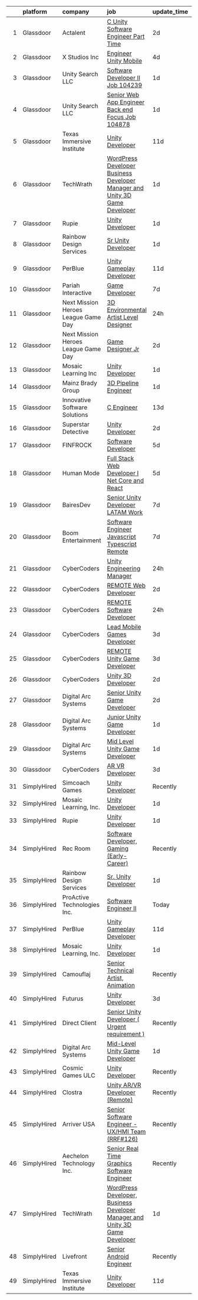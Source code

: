 

|    | platform    | company                               | job                                                                                                                                                                                                                                                                                                                                                                                                                                                                                                                                                                                                                                                                                                                                                                                                                                                                                                                                                                                                                                                                                                                                                                                                                                                                                                                                                                                                              | update_time   | location           |
|---:|:------------|:--------------------------------------|:-----------------------------------------------------------------------------------------------------------------------------------------------------------------------------------------------------------------------------------------------------------------------------------------------------------------------------------------------------------------------------------------------------------------------------------------------------------------------------------------------------------------------------------------------------------------------------------------------------------------------------------------------------------------------------------------------------------------------------------------------------------------------------------------------------------------------------------------------------------------------------------------------------------------------------------------------------------------------------------------------------------------------------------------------------------------------------------------------------------------------------------------------------------------------------------------------------------------------------------------------------------------------------------------------------------------------------------------------------------------------------------------------------------------|:--------------|:-------------------|
|  1 | Glassdoor   | Actalent                              | [C  Unity Software Engineer   Part Time](https://www.glassdoor.com/partner/jobListing.htm?pos=122&ao=1110586&s=58&guid=000001814739bc0bbce44dd0249b0d4c&src=GD_JOB_AD&t=SR&vt=w&ea=1&cs=1_ddb003a0&cb=1654757375396&jobListingId=1007921869074&cpc=3DB599BF2F4828F0&jrtk=3-0-1g53jjf1ur0ml801-1g53jjf2bmfoh800-7f5118ffdc1d070f--6NYlbfkN0ChYVx_I3yfZ_JDY3EFoivtqvi_stwnZ_kRt8Dowt_l_d1ydueao4NE-oUleRJ4yhiqxzpusuUBCvGmSH_drZMcX4S0F7Nuiv9K6Df8DV8sDrfkODBGKI4-as7FQsbkHgz1OK2u8ZCHPrGpTOa9y1-N1NpT_nu_1koUZsG7ac2N6cyxjkKx6JBnroD9ImqKsFZPS_mOLTUHBbu2EechC1844wA1q0a_ANHh1vEpZ_OZmEra12JAGUN7eY8TzcwCgthDsiEiYd5q9yhfgopPn4ywfTdt8WZ_fRsWUYQhjKjaZFaCztbcHtHY8k9k5oOcBCJ1bPEADdKGt3AU5fKPxb5OAAVL8FXgOLF4xQmwWFuPsLWNBMPu7Zu6B7jWMfSOHbJ8fJkfThdwSjgSiR0NnL3ejEqYEFaQjSr4PuN2_sOU0nSaPmWYWkEgIywyuAxO_40vlOL62_Mvt1iE4t7duZ-wKbr5_gX5vbZZ6M9-XH4NZF_3cDIMBiFSvpRft6uE8Wstlwg5VJ7ZQkPbq-Sygg1i58NdQGf6PsgJo61liKCcf0eiD3sE5QYoX5uf_nczfyn9cMUlr8U38uLM5JbHXannhPCY-crzJ4TAo-NX0-e45tQNe9S28IrHSmXgouQ3DlqN-wdpAIlzDFoJZ1Cd7oJDufMwQ-Lhm2pfjIQ7JImfIGAKPkeSSWjFdWZwu7ha1xpmC0H8ZiLgCtIOvZpaTgfkC4kQw-PvYa51y9aLlCnU8WUIULY0tk848ji0l_hi6AMq2YjZPreR2keSaMziYuYuLyz403leJz-DFz1nPQ6xT89gpngvyfx4meZl-JuHgPn25Tw7feFBZqCxplmHJ47l3kqmC6FIDjdI0s280hoBO5NFpyHuM4URgudqkJf6bL3uwf_78fF_U5_gD8nzOsrX6O8GTyqU6oAfzdvkFxznZXOLjIyL-PcAoGd2fIgAiypJlBTApOcrfqeTx54nGq-3wgTlU55Vees%3D)                                  | 2d            | Mobile, AL         |
|  2 | Glassdoor   | X Studios  Inc                        | [Engineer  Unity  Mobile ](https://www.glassdoor.com/partner/jobListing.htm?pos=129&ao=1136043&s=58&guid=000001814739bc0bbce44dd0249b0d4c&src=GD_JOB_AD&t=SR&vt=w&ea=1&cs=1_d5b19aa0&cb=1654757375396&jobListingId=1007917558705&jrtk=3-0-1g53jjf1ur0ml801-1g53jjf2bmfoh800-a22164169fefab8f-)                                                                                                                                                                                                                                                                                                                                                                                                                                                                                                                                                                                                                                                                                                                                                                                                                                                                                                                                                                                                                                                                                                                   | 4d            | Winter Park, FL    |
|  3 | Glassdoor   | Unity Search LLC                      | [Software Developer II  Job  104239 ](https://www.glassdoor.com/partner/jobListing.htm?pos=115&ao=1110586&s=58&guid=000001814739bc0bbce44dd0249b0d4c&src=GD_JOB_AD&t=SR&vt=w&ea=1&cs=1_1168e14f&cb=1654757375395&jobListingId=1007924074567&cpc=6193B0C32834B022&jrtk=3-0-1g53jjf1ur0ml801-1g53jjf2bmfoh800-3ea705104d716301--6NYlbfkN0DzX9bKA-nrYKWcjjPrcuzMuapzvcymFZrcZjn-rigyiwCvLsFqw7UERSIF12Y6OkTcraDhFA8RHoWLIsYSj2-a6Z31iawCeYaNw5ZTSn7A7eubOPFoQCZOZtSDonpwipFifIkb-8W0L6MC7Z_ozaA_6zp7w6xkq6D5ViPZOhsl0-2dsOTCCC6pXvl5Yd32v5SMn4cGVAg9y0KulnKSemHWvl80Wy_riY148nc1-h2mkNeUJukAwHTq82Jxs2eTzmMJT1UJFrsDmI5S22qpVRZK0JOLQIkigUIi82zEajMHOdX4yOYuw5OORC4cdo4x1bXbQ1VkzIEzuqEKDu_3YGPF7uZcMOVRLmL0Ux5dfleTJI4u5l-pKT6qWTGUgrEzJCr9cfxEfoI0MlK98O-_FybgexcFG_FKZzz5e08luQY91YwGLqiNMW4-W3hjO2Izuzdxsv4KRRxJxL3ZEMqb-ZAUYXHJ81Wgxkuxay2xTnNFmVMgfmomcnnLmK2qzp-Na6M%3D)                                                                                                                                                                                                                                                                                                                                                                                                                                                                                                                                     | 1d            | Dallas, TX         |
|  4 | Glassdoor   | Unity Search LLC                      | [Senior Web App Engineer   Back end Focus  Job  104878 ](https://www.glassdoor.com/partner/jobListing.htm?pos=118&ao=1110586&s=58&guid=000001814739bc0bbce44dd0249b0d4c&src=GD_JOB_AD&t=SR&vt=w&ea=1&cs=1_c347304b&cb=1654757375395&jobListingId=1007924111731&cpc=C19BE7EA145E205E&jrtk=3-0-1g53jjf1ur0ml801-1g53jjf2bmfoh800-d2831bff367ed38b--6NYlbfkN0DzX9bKA-nrYKWcjjPrcuzMuapzvcymFZrcZjn-rigyiwCvLsFqw7UES7S2Nxof5Ta4acj971Wsqh9_a5u0IHAKKY5WDZ752WRe7fWy5Y65I5PrVUyxcIdWMyofTtgCUls7WE2Bq5PwGXRyxiIWqmAo45NcOfbrYE1pQy2wzhf3UZdnsxxCWDXL_LZqq6drtcb2TXpqX211e8yZDz8ahtDbveHQeKQUp2_CYVx1Q6WX0Ip8UEt5DqN5nVRuld94a9mKvWxmruALBN8oYZeBwiJx-mZ8KjywIySuYF_8HA6RrtU0QD-Qnz9nGYRrz7a50ppjY2dBCpCZ6WH114v0pWBHDy1tL5_ztDS5Igy5ISAqkzBziYsurhrcgUSW_bHvy7ewQPp1XGiZmvleVxtIjgFYIuLe832MBHqbjFI3Qj8xNSr9h255IR-yvTP5bRv5zFxmUywWTMUHvElC1tbZ22nqW4zpty79vOo_5ciM4SfhuMpMSjhVdA7t-Lyq3_6p46k%3D)                                                                                                                                                                                                                                                                                                                                                                                                                                                                                                                  | 1d            | Remote             |
|  5 | Glassdoor   | Texas Immersive Institute             | [Unity Developer](https://www.glassdoor.com/partner/jobListing.htm?pos=128&ao=1136043&s=58&guid=000001814739bc0bbce44dd0249b0d4c&src=GD_JOB_AD&t=SR&vt=w&ea=1&cs=1_45798466&cb=1654757375396&jobListingId=1007900253279&jrtk=3-0-1g53jjf1ur0ml801-1g53jjf2bmfoh800-36c1e5a380a31356-)                                                                                                                                                                                                                                                                                                                                                                                                                                                                                                                                                                                                                                                                                                                                                                                                                                                                                                                                                                                                                                                                                                                            | 11d           | Remote             |
|  6 | Glassdoor   | TechWrath                             | [WordPress Developer  Business Developer Manager and Unity 3D Game Developer](https://www.glassdoor.com/partner/jobListing.htm?pos=130&ao=1136043&s=58&guid=000001814739bc0bbce44dd0249b0d4c&src=GD_JOB_AD&t=SR&vt=w&ea=1&cs=1_51d04d91&cb=1654757375396&jobListingId=1007922604109&jrtk=3-0-1g53jjf1ur0ml801-1g53jjf2bmfoh800-95f27b636b3957dd-)                                                                                                                                                                                                                                                                                                                                                                                                                                                                                                                                                                                                                                                                                                                                                                                                                                                                                                                                                                                                                                                                | 1d            | Lahore, VA         |
|  7 | Glassdoor   | Rupie                                 | [Unity Developer](https://www.glassdoor.com/partner/jobListing.htm?pos=125&ao=1136043&s=58&guid=000001814739bc0bbce44dd0249b0d4c&src=GD_JOB_AD&t=SR&vt=w&ea=1&cs=1_5da27934&cb=1654757375396&jobListingId=1007923772886&jrtk=3-0-1g53jjf1ur0ml801-1g53jjf2bmfoh800-3fe872762e20943b-)                                                                                                                                                                                                                                                                                                                                                                                                                                                                                                                                                                                                                                                                                                                                                                                                                                                                                                                                                                                                                                                                                                                            | 1d            | Remote             |
|  8 | Glassdoor   | Rainbow Design Services               | [Sr  Unity Developer](https://www.glassdoor.com/partner/jobListing.htm?pos=126&ao=1136043&s=58&guid=000001814739bc0bbce44dd0249b0d4c&src=GD_JOB_AD&t=SR&vt=w&ea=1&cs=1_f5985e81&cb=1654757375396&jobListingId=1007923491265&jrtk=3-0-1g53jjf1ur0ml801-1g53jjf2bmfoh800-c431707d1c4a5c66-)                                                                                                                                                                                                                                                                                                                                                                                                                                                                                                                                                                                                                                                                                                                                                                                                                                                                                                                                                                                                                                                                                                                        | 1d            | Remote             |
|  9 | Glassdoor   | PerBlue                               | [Unity Gameplay Developer](https://www.glassdoor.com/partner/jobListing.htm?pos=127&ao=1136043&s=58&guid=000001814739bc0bbce44dd0249b0d4c&src=GD_JOB_AD&t=SR&vt=w&ea=1&cs=1_d149bd06&cb=1654757375396&jobListingId=1007900012660&jrtk=3-0-1g53jjf1ur0ml801-1g53jjf2bmfoh800-593582ce072f9faa-)                                                                                                                                                                                                                                                                                                                                                                                                                                                                                                                                                                                                                                                                                                                                                                                                                                                                                                                                                                                                                                                                                                                   | 11d           | Madison, WI        |
| 10 | Glassdoor   | Pariah Interactive                    | [Game Developer](https://www.glassdoor.com/partner/jobListing.htm?pos=109&ao=1110586&s=58&guid=000001814739bc0bbce44dd0249b0d4c&src=GD_JOB_AD&t=SR&vt=w&ea=1&cs=1_e35976dc&cb=1654757375394&jobListingId=1007910497616&cpc=01C0F35AFA5AA31B&jrtk=3-0-1g53jjf1ur0ml801-1g53jjf2bmfoh800-4d2685c642961731--6NYlbfkN0BBGG9LMNqL16EzDx9S3nKk4b6IwprgSJginr0DZD_oW-LxatidhHjS4P3_5EjShmhzwsonSR2_V2F8JMWJbwjba8XWc5lwGNhNl4SNeOpHYBRFuSPhRIt78DK3aF4WVE-4y1fkn_xFbWj6yS-mZSJPHrU9M6MHJOf6odO2OrWxSU9hPiLT1c1Xr2svOeZ8ktsIinH17ffqdJgJ-dfxXMhWje1QLEN70j23uPM2n5Ng5LZB5bb7vdlfLa66A7kboxUnGZpwRZuFV-xwPENFvixFqYzbKVY6nv2iXArhHV8KkUcfJv9tq0Tl_nQaFbXh_cInDV42bxUGk9u1lQg-EBWfMqJyu_ggb2AvW8xu_19yWgKIad_0qVjfnz5mOTxGNLtn0ouXQ528ViUwUQACGW8PQ5pCmUs6TMDEgsWr7OC5-ecLOml6ULM-CCXVoOByi92j5pWA-Id-Y04EjECu0VGwWxCdldQdlzTSRo3O_jxebOqFsmZvhGV1KbcxzSHf93c%3D)                                                                                                                                                                                                                                                                                                                                                                                                                                                                                                                                                          | 7d            | Brooklyn, NY       |
| 11 | Glassdoor   | Next Mission   Heroes League Game Day | [3D Environmental Artist Level Designer](https://www.glassdoor.com/partner/jobListing.htm?pos=111&ao=1110586&s=58&guid=000001814739bc0bbce44dd0249b0d4c&src=GD_JOB_AD&t=SR&vt=w&ea=1&cs=1_f59a9b79&cb=1654757375394&jobListingId=1007926005199&cpc=F4EED0218A761C36&jrtk=3-0-1g53jjf1ur0ml801-1g53jjf2bmfoh800-60756e78384b7706--6NYlbfkN0C6WXeaFofeziwjgAk_WzS_ksMA-ggxWOTa0cH-edMgn0XLYmnksfcwCGBQ7Gn-EFK_FyZs7oelEtboH_19_NFFnOEE5pbIcSVGfKlZ4AUT9pPht_ho6Yno5TeezTeicSYJRY-63GlI7y5vJoDlVUnPsYBoWF7ZajOv9Vtj1Wtnw9S-jpeRHM3Cse5P5uHtYs97xzu2Y1Vg2mD0OLh9W8bTWKYx-P-3VUAVvXuXKtqcDY0cqEc8EoUwhU0Qly_3eHhpVJqFtqsIYnH6LmF3gldmURAapvAoMoSLBkIZtY80pSCjd_1ZnR8RutnPkI6Jk-YcjAhb1GsC4yNnZ0vLC6HYxlMpNzYwdJEy7l3661c5z214kwt70g0sd3IgPkS3zPzUKpDEfjZ1GoZd7jJSSAgUba-yU76xkYPWCVMOsN2ovmDijZbYw2864XPgfEOoIURzu97-PbKFIuNbH4kE_MIkoZlMxP-hP8e_UeO4apDU3_FnHXQFgqW5OYIfHxOcl1c%3D)                                                                                                                                                                                                                                                                                                                                                                                                                                                                                                                                  | 24h           | Ohio               |
| 12 | Glassdoor   | Next Mission   Heroes League Game Day | [Game Designer Jr ](https://www.glassdoor.com/partner/jobListing.htm?pos=117&ao=1110586&s=58&guid=000001814739bc0bbce44dd0249b0d4c&src=GD_JOB_AD&t=SR&vt=w&ea=1&cs=1_dd6eb7af&cb=1654757375395&jobListingId=1007920746614&cpc=AC285F3A3ECA6BB0&jrtk=3-0-1g53jjf1ur0ml801-1g53jjf2bmfoh800-37cc677c4223fbb4--6NYlbfkN0C6WXeaFofeziwjgAk_WzS_ksMA-ggxWOTa0cH-edMgn0XLYmnksfcw2BHLabcaP_znheb0l9uIW9acHu6YSh7PJU8P1xIaqYsRbm1B8r2kyWa202W2VqEoZzSO0zrH4qKAiX9U4nbtK8GldAvb9t7xldRKNiZ-gAsVBWPCa1-KYQKDViLfFJwdpEE5Sk2tzmOMFVpmhKu5bob8vkX_tH0Q8SPr3Wjam2yCSsN_kcSrMcaKGb9jaLkO2CZvrnHPdFRqt1PAdNBcjotUY8hg_lxiYADtF3fQyCkC5gS_USHwOxxUFnruwWU8iu_K746_dnaJ-wewxleC-sDy1-qEODIhdgLqouJhE9HQS4agO-f4U9sqFS6j9ayw7V-keGp7OCGYvUyZEIV92Xk7m04xTo3PKnH0IFAn0AUun2Q1lnvb7cBlM8FCLq-zCUOeDoeTV8hL_-ED4OgKm9hlP4Q0QXJEyYWWFKiJLzBLWUDLwRpImztfQWRMizPTI4oD20PFdKA%3D)                                                                                                                                                                                                                                                                                                                                                                                                                                                                                                                                                       | 2d            | Texas              |
| 13 | Glassdoor   | Mosaic Learning  Inc                  | [Unity Developer](https://www.glassdoor.com/partner/jobListing.htm?pos=106&ao=1110586&s=58&guid=000001814739bc0bbce44dd0249b0d4c&src=GD_JOB_AD&t=SR&vt=w&ea=1&cs=1_b6651f9e&cb=1654757375394&jobListingId=1007923468324&cpc=F41FEAB56D215062&jrtk=3-0-1g53jjf1ur0ml801-1g53jjf2bmfoh800-78950d26d1c0c0e6--6NYlbfkN0BrPeHrFMQVOEU3cJhS7IRk6FDr0fwccUOvJL73GNlbZ8-JPSCvV-Quwktd9yeFf385UcdU6FGKL0r4Uvg1q2ru0B-BDYNDEu5jcGpDD0s4hk0-2-JPukLbAFDGP_xsgvOqYC7v2sxPwjyC1vYCCW3rR8rnAK_ROQ2PMoJ2Rnjtv2dyoDbT89Ln6fden5c1nEBkFc2IKwoTPvT-zdT9zdj3BvPO-nk2CLQHuXCkDBLTAz-Y_ToOh9GuAZQLKJ36rHK3SoibJuZWUK0VKn64iz_bm1oDDjlzX1T1oRCSUoOXRGtDoq6W9eDYP8TKx93yQP6aiV3U35jmZpPNWjK6zQ0rq_3FPRGgheOhGfvy5xiED4EpwWpiJkIxSvE4TLQvMua0RVlx4u5qIdh_jcbMTYB-4IwJ9xmtBOqannCupAmK_fOKmD_Zvpbc_wq1D0WHExSYxe_0XQM6uLV4W6UN-zomQXJY-an_X5XZzuOQh6bqoL28YUENr_V7htcpjLVHlq0%3D)                                                                                                                                                                                                                                                                                                                                                                                                                                                                                                                                                         | 1d            | Remote             |
| 14 | Glassdoor   | Mainz Brady Group                     | [3D Pipeline Engineer](https://www.glassdoor.com/partner/jobListing.htm?pos=108&ao=1110586&s=58&guid=000001814739bc0bbce44dd0249b0d4c&src=GD_JOB_AD&t=SR&vt=w&ea=1&cs=1_5b025506&cb=1654757375394&jobListingId=1007924023769&cpc=5D10E799EF7E9049&jrtk=3-0-1g53jjf1ur0ml801-1g53jjf2bmfoh800-19e69a8eea02e56c--6NYlbfkN0AmBvT8mmb9xI3Fj7UxKkF4Cq8RZh4Va6i5lMeIN2RcgGASh7aFhimwCXUNgOpzN1fbJ1oBdpr8KHMtR0CV7Zq2RullAxWIL3pE3BDWV59ENUqakRDszZixYKhBkXpnqpQvqe1fgrLdNWUtqdFStxCtFPy6Wabm9-W5fOxJtdZMS8_ygq6xyQ55hH7eNBwfvRqIO_e5_pBjLOCMxa1hs4xte9yoNyOCp2TeJz1-OXsV8dwlR7qhsxntXg85XnIbyhQhDIkm4Ed3qPt4HePQWBox0YBw2aruPbA27bwwC_fpO7cpa6PSo-gZWqaYfKvrIKkTE3tZJs13vhx1MN67Fwuj5dLrOgU2L3qtTvsrTI2DNUj6H04PkaQNxcLb2KpHrPImYy2QIoJGL05o0i-H-SO-DGStMaer-oOqldGQtVSjp3skQ0L9Csd0JEiw7q9vNzw3W3iFVlJcXLOTTUlFOI4IB7-o1ZO9MaOZY98jKh5tfFDC38w-XeCgHsjVamgSClxbV73mK8M65A%3D%3D)                                                                                                                                                                                                                                                                                                                                                                                                                                                                                                                                      | 1d            | Remote             |
| 15 | Glassdoor   | Innovative Software Solutions         | [C  Engineer](https://www.glassdoor.com/partner/jobListing.htm?pos=113&ao=1110586&s=58&guid=000001814739bc0bbce44dd0249b0d4c&src=GD_JOB_AD&t=SR&vt=w&ea=1&cs=1_ae22ced5&cb=1654757375395&jobListingId=1007894985675&cpc=FB7E4A1762AE5BEC&jrtk=3-0-1g53jjf1ur0ml801-1g53jjf2bmfoh800-36aa28761236e205--6NYlbfkN0Ak3SVYr8xpAGolZniAKN1XBMJ5HgTaQTDf0rygDMM6s18f0usHeJxHslG1z8068wGYLJvIRelgsnTGUem3TcR1gDuGKTpglfYhfR3l3lSxO7LJOYuSDZkAMw9hje7qI818ouAq8LlIaltFokAKZozonr-n1n4gIynkF4tIgVA9r--881f_TPF9OH0wfT62TnAiD4vCRUOBfdqvkQRhxGFCRtdfGQqrB0xY8fU3Q67T7G6gMi29vIkUJp4jvYyiC-4KbfzeM1kRM7xCQuB-RVQKIO3TWhdzM1DwFZF21fWHqFAjph8yyQwyVrwsJc-BySNkqQmx0AognSs1HK7eqUsBBpnvwGL12DB1MV1-dUQhcXSEIWHPZhIbVogSy2sjuf9KcgtExCs7rP5u-UDWYbe-zHjORoeVoABZmxhrB2wKTJ16-hVkHInEv9JS0KBaqSCvTXQ_PRZgxpB5mxSXSJG8VSBI7S7-o7-wOunJ0XCZJxKKe55tuqc2)                                                                                                                                                                                                                                                                                                                                                                                                                                                                                                                                                                           | 13d           | Remote             |
| 16 | Glassdoor   | Superstar Detective                   | [Unity Developer](https://www.glassdoor.com/partner/jobListing.htm?pos=104&ao=1110586&s=58&guid=000001814739bc0bbce44dd0249b0d4c&src=GD_JOB_AD&t=SR&vt=w&ea=1&cs=1_e9b9ae49&cb=1654757375393&jobListingId=1007921527812&cpc=878687325D2A5CC7&jrtk=3-0-1g53jjf1ur0ml801-1g53jjf2bmfoh800-428be37debb975d4--6NYlbfkN0BKgzQyzTF1Q9mOsR1amaS-juVGLjHt5Cdom-gEF9y-xeJJUKVdh3iJqINg1w74HhdONZeJ8EGUqLVVpPr0vD-wh9VTKRqniALMPnQ6fLVTouPWc4ybt5jhdYYYXaxGW8Q_EMkOajgEJOwDxQ8VB4MhyykNFPDYLNE7RaxXgxF4zPJ_gjXjvlJi18mYzYQav8557QP8MGtKpSToZtqbU8NlXNRvkFSuNaCQjRGmQDup-Ozmhh43gcaJw12hKvYbA3fB6y7bWTx3e8jtV0mumUG-opYJDlNFTZfTamdRmGMONQ2uST3tQt1PBVkPd0fsZr4dMtH_UhNZrPJYbQ5qzVzr326zn46txCAh2Sr7yQ9b2RRC7UPFOkzbCGeU-YRDGH3C-XXbfgxYZUn_edTtL_qv_kPThUnz9ev-VuYG7OHxteZ3_Bs5YLIW3l94z5b-JDUfT7lDlYNU8OzqlqvHABPs2JJKoJXg7Gu3mfcnJemX_XTnuUlG129ZZxiahCmz0zR7vYxXmVrqrw%3D%3D)                                                                                                                                                                                                                                                                                                                                                                                                                                                                                                                                           | 2d            | Plano, TX          |
| 17 | Glassdoor   | FINFROCK                              | [Software Developer](https://www.glassdoor.com/partner/jobListing.htm?pos=105&ao=1110586&s=58&guid=000001814739bc0bbce44dd0249b0d4c&src=GD_JOB_AD&t=SR&vt=w&ea=1&cs=1_0539cae0&cb=1654757375393&jobListingId=1007915939256&cpc=B5F6D74B4EF69A07&jrtk=3-0-1g53jjf1ur0ml801-1g53jjf2bmfoh800-1cd8cc764be7a5c0--6NYlbfkN0C3s6SQssVyjM0TBjXC5cY90NsFTu6k7iXDnyh6Xjam_YN7XQxmbM10FTkIBffx5sr6xSNuLsw3fTJOor70f4_jnZ6M5NSozn_Wojce9YrZ8YC-oaDV3OGpSK2nfYS1ZojVWmbQ9GHWuZ8nXqmrWGyW2CUdDHwUft3dIQvdU5QzOdrnWt8GakXrhZub1oj03S0QVyC4WA8JOmrLpjLvBBcdAVDcZtd02SkgYUA9lOvOPNS2W8XUl7DxnqvXE1NGPx0bAtpvmxzuvjiTMzpdvkNYlNVG7c7z5YWNzOXU9zzWSayThwWBHk7pH-kL8Q6b8ma9GT-5OLUz5ttudXbQcL54seHTYNKh-qMags6N_hhepECJ3flkwgGdmJa6FiAXbUfKEeiBpKXDHC6VtJiDpdFXRiYwQPcPejW9cpTgV-UX_kwB2ax8_I13JaPj8mo2087cvY4hIyDTjSFemL7_1eTcEUOaaBGHhTN_x00J_-wEz-rS-JkVoKFMRR22P8pqWIurKxya59Uzqw%3D%3D)                                                                                                                                                                                                                                                                                                                                                                                                                                                                                                                                        | 5d            | Apopka, FL         |
| 18 | Glassdoor   | Human Mode                            | [Full Stack Web Developer I    Net Core and React](https://www.glassdoor.com/partner/jobListing.htm?pos=107&ao=1110586&s=58&guid=000001814739bc0bbce44dd0249b0d4c&src=GD_JOB_AD&t=SR&vt=w&ea=1&cs=1_e55f3be0&cb=1654757375394&jobListingId=1007916665957&cpc=CCC092465BAD6A93&jrtk=3-0-1g53jjf1ur0ml801-1g53jjf2bmfoh800-4314ae22d54a2fb7--6NYlbfkN0AWI10otqKD-A0Wh6Q7TMjw2960Y2xRuaEmRmoMEyKyvoGFYbOFCZc40c_O4S7rdrzgh6ImWYWYQCrObAdE0tD3AipiG0qKUsgGfCagp5wXGMz-Ay9kolW5O7PX-xF1YOuHwA7a09Fk7uIUWplal5bPcaH5dqAol5ugbOjVwKQGLKsL4DVApJa7oUumWvxy865svo4Zk1WdQFAynMoTbfxfBoVwdGPYc-0CE4X8XGWrWTigPUzoPZ6OxxcS4-l4-9Ri_ms8rOlRHQM-CyoZdxsIItj2hKIA-uaw4yoAtpQ8rw71bPoPVevnpYomw1U5V16iAAmv35ixfYrfg1Qi-eZb0ZfDIWNDELoELAZ4mPC38Y7aKMHJeZ7fwHrbVk9WOlwfh8DD5ZPh_ixGlD5qfjrIPJlCW3e_qavwn3Osjl9-M6BH93lDBySAZVcykNLSrNtgG5IdnosrxXyikMa59IkBrpOeAcjKSheSnKsbcB7iEVtD9J2W59A0zjdUfIruyxCo7OU9RwGrFXsTsr2zhtg44ARvHtC4jipbJcEIOnYrcg%3D%3D)                                                                                                                                                                                                                                                                                                                                                                                                                                                                          | 5d            | Oklahoma City, OK  |
| 19 | Glassdoor   | BairesDev                             | [Senior Unity Developer  LATAM  Work](https://www.glassdoor.com/partner/jobListing.htm?pos=110&ao=1110586&s=58&guid=000001814739bc0bbce44dd0249b0d4c&src=GD_JOB_AD&t=SR&vt=w&cs=1_84a738e5&cb=1654757375394&jobListingId=1007909598042&cpc=2CAED5C921A5F994&jrtk=3-0-1g53jjf1ur0ml801-1g53jjf2bmfoh800-1cf08de7a6090fe4--6NYlbfkN0BfEGkshao4EhrCCf7LYqKO8VNtf9vkQrewuI3DmTR_-FNjQOZq6FDCm1wcPTrdsPfGE-gNHWD7afn7fO2xpDlL7VsoX6KhU8P_Vitdah9wbX0eLXhKf7RXmEs0SGaHZc1wVCPpSOib9HNIROqubLYGIbrWIoEwoGmxkckc2SqGWCVByrS3zCvhJnSdzZk7FrC35BATcvx2C54I006P33we-xkHXZWaJTWZEpeeLdTwdaj2x_pNoR_PrqZM-HmUdU-j_FAWNgpVhFq4MCBpr58UWYhTFyPrc2gFMkj3A0hsF9U0ARoiFDoFiIPWvN3tLVJInuNQs4Z7BKFBVmxUaxnnR9cdeLo2xN2br110OEm70AVspayS4_4-IhgNaSqa0MMr2if0SxQmKAlxKZ8b8MhgooeEfVkk0TEVOvcJ_QW4nVeS-pqOK0IrF972LKJOVSGnhlMLLKtUWR_S5Bh8Rag-YxaK-be2C1l_kB-HZpuNTElVGTzp_f1F0UW6zagaP_AjNaI72ZY6nXK9c-cWT75_XQk4ciqPCJzczO-aLiaxQxNZWnEqpaccnkwVsw46F6zlh4JaIGAnlA%3D%3D)                                                                                                                                                                                                                                                                                                                                                                                                                                                            | 7d            | Colon, PA          |
| 20 | Glassdoor   | Boom Entertainment                    | [Software Engineer   Javascript   Typescript   Remote](https://www.glassdoor.com/partner/jobListing.htm?pos=112&ao=1110586&s=58&guid=000001814739bc0bbce44dd0249b0d4c&src=GD_JOB_AD&t=SR&vt=w&cs=1_8da6b495&cb=1654757375394&jobListingId=1007910114200&cpc=723ADC3DFE402989&jrtk=3-0-1g53jjf1ur0ml801-1g53jjf2bmfoh800-9b136a28b569ef77--6NYlbfkN0ALEJiboVHAlQP_0x4wwqprg0iVifP72Mr-d5262RMIPWoYYKneUHNvZpqyo5AO2RGZuEClONnk85L5XWAae-8lzWJzS0vqA4_gBMbzAvUlihNbe1ZrA53VuyRtEjfJH72BOtZk48S-BexzmVj_j8fYzagFfVNrTGv7zEf5jLeDtoQX3fJIOnuvGyDJu31i4h6lJrRxc_34TirQTKP664Uz6oK0B8p7z7MvF7t15R6g_Enif8HvHJe6t8quDhJ1jtqjujI4iK0IwD328OIWqiaZ4D1iI-ihg9kf7RY8lwlAsRI43cYDvpkKo5PHmXLm9pvdASP2trLjFhIumfGpn6cRHTFStcOoo04-BT1xhvLPHZcr5OoNMhRi86ubxqbsnLgp7w2e-Ao8oM7ZKxeV7dgw5IFX9r-L0PZN3tgPEP7JvfETbp_f3TZsqOpqVQTHQY9jjbg2VX-D3O0At3ABb790)                                                                                                                                                                                                                                                                                                                                                                                                                                                                                                                                                                       | 7d            | Remote             |
| 21 | Glassdoor   | CyberCoders                           | [Unity Engineering Manager](https://www.glassdoor.com/partner/jobListing.htm?pos=123&ao=1110586&s=58&guid=000001814739bc0bbce44dd0249b0d4c&src=GD_JOB_AD&t=SR&vt=w&ea=1&cs=1_8880f56a&cb=1654757375396&jobListingId=1007926545583&cpc=FD1C1DA32C38CFA7&jrtk=3-0-1g53jjf1ur0ml801-1g53jjf2bmfoh800-d369998e813f360c--6NYlbfkN0CpFJQzrgRR8WqXWK1qKKEqALWJw739KlKqr2H-MSI4eoBlI4EFrmor2FYZMP3muM3qdBt929Cj471WDhb9BV6DyabytmHkFZzkAot0Jn6jLjNXrIylCT0Qf5jG_iFE_taQ-JfUQV60QBwOkkyLPudcz6Ql9FXqg1htXLT2ICONUj1EPdrle73fYuAdPaTySPxxcju1NPzEWG6m8dp3k4UTzCbmBG0j1amnsc4nWRK88OE4Qpd23pqB1PiKtW7qiZDzmmcsfz7d5fMyUn2juEOsILrbxegXr_sxGXwutxui5FSa38Q2_buAYCyGXcDYn2kCE84XKxjf3QQ5qYPSA7rJw2_yGmSZsnkgFUxSf2UmJ-E4zqDBRsvT_jdGafg6PX_4Xw6tjU4pjCaK3JB7MC4bONYLVkbvnn7XhWblGPY7u3GR1MqDOfccsWr9TTCS4FC1HNLNUZGZFeJMyYhGDqfiht-vUTBR6EUSIwjMdibuJ6HMyeaY56zNgSUJ9rVi_Q2DPlm9YvTFisPGOeqEEjw-qnfrxUc1hjfzM-_SF23SM6ltO9pSF_EO1tA8uQzOiXjRIwn8cIACQ6oAdDfS52IW9BA7ZZnfNXjhpYGoKGELAgu38byQtH06VJZGUNFDrT0TKjBEy3WxvGykUgq3j3s9V9uck7LvPupFTKDPQROP59UvHLlMiUFaeDDTnTYvGrZzzbHe3wW_rYojG4XZI4aAuBEheazCfJE14XWP59JEdUPups-lGTVbvRGr3olnbnPlV2yNKb_9hwRkPYyr3RD6wXZdrdxWT7TV5rHq8H70MwpZfH9oXH-hs3r-Dkarq8Z1LciJ-9is9DOO5yJP-JXm10MzmnZZwMjHtdONz_HrkFgo_g35Kkcod7OBq3Se4URJPyAcBMVnaOXCOFZugXTIIgXx6IFYjkaaXXmV51T9-bDipH6CTQvcRIbF001G8fhBvDj60b6drrOU38e1-e3CND2XUYRcVRCZHrqlcgW_WtE_ZYnmFPDMHWbhQJBg5P0NdxNMmDc64g%3D%3D) | 24h           | Orlando, FL        |
| 22 | Glassdoor   | CyberCoders                           | [REMOTE Web Developer](https://www.glassdoor.com/partner/jobListing.htm?pos=120&ao=1110586&s=58&guid=000001814739bc0bbce44dd0249b0d4c&src=GD_JOB_AD&t=SR&vt=w&ea=1&cs=1_5ed43b03&cb=1654757375396&jobListingId=1007921374819&cpc=FD1C1DA32C38CFA7&jrtk=3-0-1g53jjf1ur0ml801-1g53jjf2bmfoh800-5cea8f3c3f01b582--6NYlbfkN0CpFJQzrgRR8WqXWK1qKKEqALWJw739KlKqr2H-MSI4eoBlI4EFrmor2FYZMP3muM2VgUn4O0eHQVgrkw77jPK4HSZH6juw3zTIo_DPTG4PNNlmJLb1w7NmqA8DW9noCwfVBySWM_RC7jQ4oHb3_pE22A2TbnD0yfxO3qVSzFjvR0RXeIAB0i3gBPH9iTVBKxCoVL8s-1xo7HRr2Ho3M-AEnyW5pRg6frSG-mls5IdBfYN9hH0Qvj9svxBsMva2ASEU0oIaSYGmaPa4zpDzh-ZGgfA7nnw9IHf-p8m3iNB-rlhlpm5j34HdidM4sCpB6NdBWT2GY5Xh-1Xe1q8Fpg7DWlKHR6nR6Cg1SyB_VOoqKjAOOte9nEStjrYSfTkL3eoJZusOok2QD7epMxLpkOBOrHXd43ytQzxZ24oJIIdpEOPMx6aB7DJCtIO7c7_SZ4TcmGj7egvBTZVP8SmC1XABBBw9DYCfti9EHlEz8ZnuuU7HKIdkgxSm2XDwf-QxzTq3GvCWACCIVYRlQNgbTgDbZ8IncEiE5jeZG3hMC0glA9Cht1shhTSoX6Ff0xayAmMhyaHaAJrcNduzh0sMohLaiT_RoGav45QHZTCvmBXtyXfbsIdH4bLFYluMtL8Bi_ETnyO1XG3-lSg1Q1GVqRuX61YrUAwCE_ytvW7kdAX9Ncfvrph26_dr2yN42pck4fBN_7dY6fUlLVRePcj3Yd-gtXRwYW9MJsol9ykcTsZPCXb6-QbrBjQha3QYrYJfv3Byt6cRFKP88Uduia9huQ-ps_sfaacG18ZZhI0KQj5fkdYW7Z23g5-RS-OVRiMTPGtTl4ncDwh01gUEl6KD-8B6c_wPm-4-yjrCz-A-W0SV9B6Sdr5bODLsRhF1k9tVcIezyvsp1TlKiZ9H4C-j7HdNoklo6EnW_WCzlsMXAD0XOTZ8kY4-abpXCCS7pQUCM8xpHPnBPlqdjracThXZs_AiAP6RKNf7Ekg%3D)                                                    | 2d            | Miami, FL          |
| 23 | Glassdoor   | CyberCoders                           | [REMOTE Software Developer](https://www.glassdoor.com/partner/jobListing.htm?pos=119&ao=1110586&s=58&guid=000001814739bc0bbce44dd0249b0d4c&src=GD_JOB_AD&t=SR&vt=w&ea=1&cs=1_5bd9e48f&cb=1654757375395&jobListingId=1007926544926&cpc=A65DF3A704A48F9B&jrtk=3-0-1g53jjf1ur0ml801-1g53jjf2bmfoh800-93e0777446273df3--6NYlbfkN0CpFJQzrgRR8WqXWK1qKKEqALWJw739KlKqr2H-MSI4eoBlI4EFrmor2FYZMP3muM3qdBt929Cj46zLUU5J5XUx_5Kwlagn-NZW4iBSf73nreoYCXp7Q_HyVQjJgKRRPz_TEHFyVWFZ9Ru06LNg4xBE3GfSWUXBBmfoHSGH9fqd2j_hz1My2thSa_W0dhuRUpIU10nWfumIyPTnsKPJs8ggMOXGLmG8lU_QFejeSsE93XCE7ZLfCapmkIyLrwZQ4aLavh_gpjjApmHnIVz0GuPXNIQNWTmPEi7XX5slFRlv95VM20OrKitDgAio21QZYA5nVRvfud7B6VtZdhTz9MTgiIL6ozMjI0cJhfk740oIuFgmNjFkc6HP94s9bEWx6L8Jfk3uVIyDyBIcwj19FiemGPtvEk7bgiANTU4SQUm2yHdDC-f6rj6jw9D7U3qI-w6OTp7ZuhTiEwHlujFpLApclQQbnOxyuTfIJi2GhHGWnjyCoBJCAg1e6t2mnDlhYjy_vVxMMXs2YobMo8AkmXAo2dRHHXwFOyZx1peIYFFDhISzcZJ7Qd_CnQ2oHjpPJ47P8wqPT6UPH7Ts4KEOgKQX9KwkqppQqT8oyvid1Dokhr3gXln61zomsSMlBQGaK1V3ZjxgvBrtyTlmva8WMOKX2A4mhx1ug2sN8-zR2MGOQDPDRJOF6cK2dFCY-mZrRxQAkqUvgU2y4JkwJjoECqCr_v48MukBJ9ltdwpk4Faq9aidVZYxafCNppF7An7rOspKymV759JvEFMtx0mHsY6MsXoJCWysRbbSArmpp17xlwYccrctr9nXwyuWjDARZR6UmspKo-j-54AGClo2LiIX54Nx1c95B_QOb0V9dfxDBQRSf2tDpCzfwHQ63BLifbIRqTbey0P-sfon2PaL3EeIGXjsHjLJoCc04pW-plzxyuDIDGZxKZU3cSBmg5Pig1jVc1iWnfooeKVzXstQ4DV17MUHYSTGR08nIWfRe2vAzqAiCQqbvd4F90lToC-u3OP9PkR9xfC63g%3D%3D) | 24h           | Tampa, FL          |
| 24 | Glassdoor   | CyberCoders                           | [Lead Mobile Games Developer](https://www.glassdoor.com/partner/jobListing.htm?pos=121&ao=1110586&s=58&guid=000001814739bc0bbce44dd0249b0d4c&src=GD_JOB_AD&t=SR&vt=w&ea=1&cs=1_3cc415be&cb=1654757375396&jobListingId=1007918404216&cpc=3DB599BF2F4828F0&jrtk=3-0-1g53jjf1ur0ml801-1g53jjf2bmfoh800-54acd39b3ae5b311--6NYlbfkN0CpFJQzrgRR8WqXWK1qKKEqALWJw739KlKqr2H-MSI4eoBlI4EFrmor2FYZMP3muM2bw0ZwD-Avd6w-vrs8Tkb_idgV7_tpT3swYYMb3hj2P4EptCqutYj2LFUfoCJIWwAf5ORgfTovrlpwmd9UKdDPqk27h545EQflmvP-0fhCQb6cpDmkbhi7HS36GXeS7Xfw8I0EVNXThC10S5vrH-LZxGi9Odrj5F7olpsrXnW0TOHuEV96GDvyc-E9A0VPyI3VZQKnz3QDGD10uSjVXr8mxY1OUNTdaJ8zquZ-lhXwoivEUUxA_T1LkMfebdU8vk6tQoiB5bPJp14WCjs5_hayYb3ThgCCoYRJX0CeWxDIPrZpNEV7CLT-A4JW_NLuXPdfrPQevReXY6Z8atakkXBWPKqNG0V7kZNCng3jddBv35-E7Pmbv9AqGpYrYOUHOHPK2xlog5OqPt1q61BTfkEbOxIl9F5MWJhwnXcB5SjcUUc5NqzRyq5qjdE6KQQRr_hg8uIV3s88h6kVvsDWwO9ddzLH2Y4TTxB0lNmk59IFT7EPDZBlkurqhdcTrHdY3t_a07t4n-WsVRLVadkvDZflcKJqegE1LMhNNORKWDameOwPtTVNpPRpNYGj-vf7TexrV3Pa_FKyhaO6F8OOpI0oAvUTsIVOA8O3R5wRUZguUb-F-EjT68W_lH_xwSgxNq2fCw60tN2xPqZaiibaFtP0q7LCN_dajK5pq4A8I89PDz37pg_j7fsz3408Gt-0TgPt1HyCihB4nvbNba8ZmhC_3ekcsa8Vh3aVjtRozOQcf-4Sfykm5eKTxMKHqNTj9zHsAGXqvPfKCnV-VkDXAzVIQ6MxItkZm7uPcH7ivlmTRQmSYZB6mi2QG4EhzoeplmTy6DabLW66BYCX_aGNZjpm4qbyH7PtISVloBzWMPc_bJIz-vW7ZKRFRGQMwlXIgTBM3Jv1hBOdwfygmqCsAicsv1GLNxZuutSjYZReI_pjxg%3D%3D)                               | 3d            | Atlanta, GA        |
| 25 | Glassdoor   | CyberCoders                           | [REMOTE Unity Game Developer](https://www.glassdoor.com/partner/jobListing.htm?pos=114&ao=1110586&s=58&guid=000001814739bc0bbce44dd0249b0d4c&src=GD_JOB_AD&t=SR&vt=w&ea=1&cs=1_29925afa&cb=1654757375395&jobListingId=1007918403650&cpc=3DB599BF2F4828F0&jrtk=3-0-1g53jjf1ur0ml801-1g53jjf2bmfoh800-0edc48eb9cf32b68--6NYlbfkN0CpFJQzrgRR8WqXWK1qKKEqALWJw739KlKqr2H-MSI4eoBlI4EFrmor2FYZMP3muM2bw0ZwD-Avd8E9p-k666QpnAsSL1-l6fhLB8wwmFMuCcUbjn0n_zzu9KQcBltXcWRZkjgWFKO-9q8FlLlx-4nTo95TXuHi2LbjE8CfDA1UGvmfxG34ULHN_m5vo4X4LH8SzQxSfvLmWrnkZxP2dMh6F7PJAgPj8VWpvuJftCL7Hx3yTwsvZtar3qRDR4BYwZiPRbmj0l7kCgT7MXvcyoDm1PJZDQaGVe1VH7m68nbBhDCdz_woL1lICXs8JNE4JKtiDl-TuhT2QQJCyM4I2T8ZW2hVe7yQqarnDwG8b8w-wqOT3pHy-KwTHvoUrqxw-hgZMqxVODMw1uzH9tjNbnXef-eW5tk-xJFcsadqx59EEBPP75b4tspnoVHBJ-Am9D6vzcLaRMDv6gCBgUgwzi8y9t0sIlEvxNAu7Bf4kRMq_wijQjGyA737r7-1BTUBw6ldH5FBtmAqKe80-NnFdDR9wmzr-WYyN7KmqqXuuWQesvaVbigSyYN3MUUCslv8tuJ2a2Q_eEyWnR--7rM4gDtCY05ANqpGhItgUgT-JAXCJcSB_-qxzs0OK7KlpSu-pEIEHqM5icvgBYO75-2casOeYu9gXu6OeUtizv-R-OHsLqp8EcM7P7uYRGXXnp7D5uLaqTlfaDVdOeS61st-_Sn_FCoqlfKxGlG2Wi0-FdUlJnZH2KHHUYgJfBL67z1olwYBEYhZAwf32cQs2PDzGHU16usAAjJBl0cAUGMj2FqVRfMbfoe6QTGpB2Gx8ElEm4A4tVS0UeQnSPdCWcYNFsdb61pX2s5ePHcicODfIozcgeJFN7arjgXJz19Plw7ubPNj14mbr2kdQv3dB543LCfMXexgCZwFDX148i0x-q2z3S2-q7CBd0ogUvZdMtwzaywYZHm-I4pB8iQs0b892Y_vzO6lK3W6u_pBivz3HiQBCQw50-EDtWCgHr8RvzBbqqE%3D)             | 3d            | Salt Lake City, UT |
| 26 | Glassdoor   | CyberCoders                           | [Unity 3D Developer](https://www.glassdoor.com/partner/jobListing.htm?pos=116&ao=1110586&s=58&guid=000001814739bc0bbce44dd0249b0d4c&src=GD_JOB_AD&t=SR&vt=w&ea=1&cs=1_e6063d51&cb=1654757375395&jobListingId=1007921376127&cpc=3DB599BF2F4828F0&jrtk=3-0-1g53jjf1ur0ml801-1g53jjf2bmfoh800-e489e7b13910dac4--6NYlbfkN0CpFJQzrgRR8WqXWK1qKKEqALWJw739KlKqr2H-MSI4eoBlI4EFrmor2FYZMP3muM2VgUn4O0eHQRhGXCBzvqR1uHpPGUlZZ1-l5SfFdhWs7v3gbawZLmbfHtcZOypwnqWnufPbvo1Gj-g5ARsM4PPO_gWTvYtcMm-gmegoCFeWrBQqIuTFCvMSLCPUAX10XYir-psyoYF1E1V5-Y6j_JMoatlJI2ncI7H1Ba6OS46SnocbWiHh-2evGVo9PA1RM44nfHHvy4Z_SxA73QSfsh4lDkZklfxYlZzikqIONzwdnA0Ns_orS-ROA0SztTmc5z-C46-L6YVLtE8czw_g8cKq5F4JUczs7imA3hUXdH8FvVceFDLWRj1Q8mv9BX6A110r88TUgfKgRSkHsMIutnj2TTmbTi4Th-deHE-Kf-P9amXbJLEIMW6xjJ8bvPS7QMJoHR0CeVAvKryOCLSxcHzaxPQCRhLq523ciwQSD_uMAqaIMQeGZoQ_hf98NUSVU7ZHLpNhuDy9HE217gVT2imi02qO7I59nlcZx4Ai5UNQOpEfb8clTrC4F_B7qJIPBzFKWXq7L1qKp552LElzq2Dly00TnsmbVglzj0b7As5ozp54FdGiv0XN-HBMfUbJfb61IsJkMTV9reBq6aYIRT9oPwsTkW1VZuuVrGQAZZ1M_w1qcio2aBdYjK93acSO20bDrEoBhDJ0qDRoeHveDdp0T3KCDXE2E2WXTqyK5GrYMcevb-N_0Z2Qp0LSNCixC2OkqOuOt-2cqiZ2Db1ZmDmdUuSVRJFGY0Nvu_DILDds8b040cPm4T6kwqw5RSU9cTmlRiHwCFYpomqPm1KzPBEt7QC_kirrbbHaiOrKvVDVyzCdJXQwM2LySxvPvRz5yBK_b2fTHUXkNhJNhsLj3JBvFGfAovZnIwc008ZB3Hq0Zw0p8m3QhqKlTwFA5cIuUiHTS6JmaQxTTQQpiDFIscK8kmWSA54p_00%3D)                                                      | 2d            | Los Angeles, CA    |
| 27 | Glassdoor   | Digital Arc Systems                   | [Senior Unity Game Developer](https://www.glassdoor.com/partner/jobListing.htm?pos=101&ao=1110586&s=58&guid=000001814739bc0bbce44dd0249b0d4c&src=GD_JOB_AD&t=SR&vt=w&ea=1&cs=1_becb6e1b&cb=1654757375393&jobListingId=1007920870934&cpc=DB9C765A2BD84098&jrtk=3-0-1g53jjf1ur0ml801-1g53jjf2bmfoh800-b9dcf1b568c68242--6NYlbfkN0BKgzQyzTF1Q9mOsR1amaS-juVGLjHt5Cdom-gEF9y-xeJJUKVdh3iJSE7sj1fx3OTAdzghW2rB9vE1haH3sbA6-_dZVPdIaoKXsZCr3s2A1ypsjsmNkTfyBcHPYFu9b8j0ZyRz14nxr1fq9hVCm4ld25F38Qb_bWinFLABddfjHhIPV5nmjRvvtatIjlRdJUTltVcDE3HMO3TR_odiWVBiI-OZXTgBv3noJ0JSsh0x5anOJN9PNHFLKd89ZfKay2pLICI2pMwHPxMh9AKTIPHNdmqdd4GFCvGeY8aTVWJ5wFsJCUUDmrKFHNVIKbAztCVrF4fZtjkiR_iKsdrmDb9pedy9lsi1sNgl4b1IazZa4A0323CjZUgI10RZ9Vi-bp0jBoMPHXVMiXsVFQ6DcFDMah2wSMft-aD5HFMV_PapnADNYl4_YGIs1VO2qp6DF6brmn7YsLsTpqygJU7Mu0yckGr9XXk14UMbkTnhcI3hADcErUiv7LCMaKLR5aDIZXg-blZdpn5PlJb_BUxVsmJL)                                                                                                                                                                                                                                                                                                                                                                                                                                                                                                                           | 2d            | Pittsburgh, PA     |
| 28 | Glassdoor   | Digital Arc Systems                   | [Junior Unity Game Developer](https://www.glassdoor.com/partner/jobListing.htm?pos=102&ao=1110586&s=58&guid=000001814739bc0bbce44dd0249b0d4c&src=GD_JOB_AD&t=SR&vt=w&ea=1&cs=1_18cb9fad&cb=1654757375393&jobListingId=1007923397716&cpc=0C1A14C72F2C651E&jrtk=3-0-1g53jjf1ur0ml801-1g53jjf2bmfoh800-14215c534c961543--6NYlbfkN0BKgzQyzTF1Q9mOsR1amaS-juVGLjHt5Cdom-gEF9y-xeJJUKVdh3iJjirDircBBKSI5iJUHa0PolSlj6i8y7QI8ZOlTc1R5yQ5xQZYb2saxScI5pfgctmq1GWOuIOu7luWtcIou_b99wrAexcmm2Uj_m06N_ieSNBCnAB-LTlD92Tz_NRRs2diiObuJE6SLdg1OWUJ6oPxkJ07Y_vto47I7mX2oXasZ2Bk1_pQBTV9g-h8vBGlcQJJ6i35n4Qz8kuNM0pS06qrYTsVjqCd3DlUddqJEzYgaYzIDzzJKNegzt3hKARoRFWqUiWL4q_s4TFYnjaLIwRl0dAtFsN259aCDIqO1jeTIfIyrwgMsfY26ED__Nzb6kv89umZtSKTNejOHdEP8q8wF53pQrdMTDHdYygJjRYcS4GFXws2Dx5kiAvs1jSUbwM0w1fokJq1_ci6JvdaN3TTf6W8l7fQk0bAkh1QCoU-X-jcKWlhysC20zdbVWGStVzBRHFnkja3Y16CN4O7Ry-GFQ%3D%3D)                                                                                                                                                                                                                                                                                                                                                                                                                                                                                                                               | 1d            | Pittsburgh, PA     |
| 29 | Glassdoor   | Digital Arc Systems                   | [Mid Level Unity Game Developer](https://www.glassdoor.com/partner/jobListing.htm?pos=103&ao=1110586&s=58&guid=000001814739bc0bbce44dd0249b0d4c&src=GD_JOB_AD&t=SR&vt=w&ea=1&cs=1_0a6b872e&cb=1654757375393&jobListingId=1007923414564&cpc=A7B4A44948C4CC92&jrtk=3-0-1g53jjf1ur0ml801-1g53jjf2bmfoh800-5bbff25c20dc49fd--6NYlbfkN0BKgzQyzTF1Q9mOsR1amaS-juVGLjHt5Cdom-gEF9y-xeJJUKVdh3iJOWmIv7rBeiemaoO3RU2VpK-ZRE48GAvBS9W-Rv4dl4d1FhjFLexn2k4yR4XAdhp_zSERE7F6SLqHyAKsVFrHqgBWmoSd5WJYzzcaUbZj3Lw3a-z6ycsFcUHLvS5f49maLn9fjGxORjW7FwPp-MKyyDcS2sITBtN77GaOCb8GplskWSr8TSGdLz5Y-Z7SZbDTJxtQ9vXg17OArPPV3o6LA6DADyxNLOr5TqaziYwc5rx6oHHwNXEsReU6LJ2H57uqjo-wyuHfK0B2YuDCRulXjhxwuLbAOFNJmX_Cjmh3HhbcYbZYCnKSOGoNNJ-xwlFPPlMDGSTBrhLxIOw3CEWVg9n6m1-vH2yRAnTya6-ewFD18u0F9m9GeCX5pKVceOi38TKhDuBZiief-kJkMB0t02sjPZAbB0-iKdHGyDaHHW7FmzouS0JIlq_Ol3qybBvFd7n_0bs_LOCT1_nDgFIPoe13bhZgNIrT)                                                                                                                                                                                                                                                                                                                                                                                                                                                                                                                        | 1d            | Pittsburgh, PA     |
| 30 | Glassdoor   | CyberCoders                           | [AR VR Developer](https://www.glassdoor.com/partner/jobListing.htm?pos=124&ao=1110586&s=58&guid=000001814739bc0bbce44dd0249b0d4c&src=GD_JOB_AD&t=SR&vt=w&ea=1&cs=1_5c7336fd&cb=1654757375396&jobListingId=1007918404073&cpc=334ABAF5D42DC775&jrtk=3-0-1g53jjf1ur0ml801-1g53jjf2bmfoh800-48678c0fc4727552--6NYlbfkN0CpFJQzrgRR8WqXWK1qKKEqALWJw739KlKqr2H-MSI4eoBlI4EFrmor2FYZMP3muM2bw0ZwD-Avd1C5O_Nyn28KUhQ9-JUjpLZos3UrSoMlRkDnSxuFzwHu9DtcX5G-MW5nz7n58GKiJh4CRh8MM5Oq8UxDN2zSyGOSm33l1EhddY6tI1BXFhoU76wmpGqtdqvrxDXk23U8474lXFh6M9uhzeQxjcfPpj-tGzx2UE37nfiLD7ej4FTczC0D64OzmoEnCNoVIirMUF7HAVFlGDBdvEyoIn9Yyv4tgaKZDAR5PKasaRlR9UqVt8assIjp3nRgJLvZrpTimob44pCPt4YvbWgXN5J6Sa3XO5A5lk3zt4gu7JNJKAznL2xUenLDUPj832M2Wmea0Y08yqUjhQ8x9lYi8m3whb0DNVNud8kcuWhDmVKi24bNWIlhXalJ1C_TN5xjflAqelayeraTwlgRUHBcTGvW5pvCvq9Bt09fM_zXIeKvWGOTy_wJjFfHjK9lVeJz7GD_KRmVKrpDJ7zt7ydMfyfpJQikqiPeXD1UWy66eTLyk4rDll1X9fMX550YYfJ8njxoPN6vndYfc1ZVlkBL_-zrDezPYT_kAQdviee4f6esriTPEyonMEV4_yGUijlbyVqz6AAKKQRocxXJ2xHpxCwHejCPm9dMahCO36nRt0spiUyxrUyYAH3DN92BjMkGEXW5FgNyBu2kxL-u2hHcYFRTVrtlg4h1AvvwEicPsBP9YzPuBlxMkE5sG3C1o5SbfK6tqVqoNHRBzgQdfq6JLUsxNeT0pV8ucrYFTOKqpu3gs_h2gcs6LyhZ3tM2osnPN6uGcZqvDvrGichj8RhYz67x0Du4FbfzosbFJ5rjL0N3ACP_w36l7IH0Sdwp_u8Ygmy-EagFQpAlzll-rOxDjnu8btzTPgJHeYaVuUfbxv-BF5ps3KTbVpdcXHh9G0r5POFecKmwSwlpJFplL8NY05Mgn_A%3D)                                                         | 3d            | Cleveland, OH      |
| 31 | SimplyHired | Simcoach Games                        | [Unity Developer](https://www.simplyhired.com/job/HvzMGg-3Iheg5u5SNr-68jjmeRQtd0-P51tzK93OdCIdVG2uWrAUvw?q=unity+developer)                                                                                                                                                                                                                                                                                                                                                                                                                                                                                                                                                                                                                                                                                                                                                                                                                                                                                                                                                                                                                                                                                                                                                                                                                                                                                      | Recently      | Pittsburgh, PA     |
| 32 | SimplyHired | Mosaic Learning, Inc.                 | [Unity Developer](https://www.simplyhired.com/job/eomfKBBX-mG383QEV90254_AkLDP6DAYdpBJXbFqd82Oy29jncpbIQ?q=unity+developer)                                                                                                                                                                                                                                                                                                                                                                                                                                                                                                                                                                                                                                                                                                                                                                                                                                                                                                                                                                                                                                                                                                                                                                                                                                                                                      | 1d            | Remote             |
| 33 | SimplyHired | Rupie                                 | [Unity Developer](https://www.simplyhired.com/job/M0Hn3gVyj3pBiM3V_UHRofn7fbQ6nBmYJQekvwH6rtciWcGj3zn4Dw?q=unity+developer)                                                                                                                                                                                                                                                                                                                                                                                                                                                                                                                                                                                                                                                                                                                                                                                                                                                                                                                                                                                                                                                                                                                                                                                                                                                                                      | 1d            | Remote             |
| 34 | SimplyHired | Rec Room                              | [Software Developer, Gaming (Early-Career)](https://www.simplyhired.com/job/IfYQ6UpaeLV0dbnbG1hLD9OZ6v-DwuVJeaQqWgTOCbI4FaiKESu8EA?q=unity+developer)                                                                                                                                                                                                                                                                                                                                                                                                                                                                                                                                                                                                                                                                                                                                                                                                                                                                                                                                                                                                                                                                                                                                                                                                                                                            | Recently      | Seattle, WA        |
| 35 | SimplyHired | Rainbow Design Services               | [Sr. Unity Developer](https://www.simplyhired.com/job/1kY8wKq7sdUAuhazJNCxPh7_g5QsAOnNnpPOlcQI8TndFS8t0Tk2hQ?q=unity+developer)                                                                                                                                                                                                                                                                                                                                                                                                                                                                                                                                                                                                                                                                                                                                                                                                                                                                                                                                                                                                                                                                                                                                                                                                                                                                                  | 1d            | Remote             |
| 36 | SimplyHired | ProActive Technologies Inc.           | [Software Engineer II](https://www.simplyhired.com/job/Qgzh5j410cNZHFROgaeNP5JvGL_I0CIC8cqUVoJe8Q9exlS8G8uSIQ?q=unity+developer)                                                                                                                                                                                                                                                                                                                                                                                                                                                                                                                                                                                                                                                                                                                                                                                                                                                                                                                                                                                                                                                                                                                                                                                                                                                                                 | Today         | Oviedo, FL         |
| 37 | SimplyHired | PerBlue                               | [Unity Gameplay Developer](https://www.simplyhired.com/job/IvJ7ES8GB1R925LAdC8lK1VepFLtDvBmrVSMSjeokxhRrOY2A_Zetg?q=unity+developer)                                                                                                                                                                                                                                                                                                                                                                                                                                                                                                                                                                                                                                                                                                                                                                                                                                                                                                                                                                                                                                                                                                                                                                                                                                                                             | 11d           | Madison, WI        |
| 38 | SimplyHired | Mosaic Learning, Inc.                 | [Unity Developer](https://www.simplyhired.com/job/eomfKBBX-mG383QEV90254_AkLDP6DAYdpBJXbFqd82Oy29jncpbIQ?q=unity+developer)                                                                                                                                                                                                                                                                                                                                                                                                                                                                                                                                                                                                                                                                                                                                                                                                                                                                                                                                                                                                                                                                                                                                                                                                                                                                                      | 1d            | Remote             |
| 39 | SimplyHired | Camouflaj                             | [Senior Technical Artist, Animation](https://www.simplyhired.com/job/8iH_bsG573jnOjp7p57BnGlp-wXuxvrHJoYajPdmaXL3EGloExwCZg?q=unity+developer)                                                                                                                                                                                                                                                                                                                                                                                                                                                                                                                                                                                                                                                                                                                                                                                                                                                                                                                                                                                                                                                                                                                                                                                                                                                                   | Recently      | Remote             |
| 40 | SimplyHired | Futurus                               | [Unity Developer](https://www.simplyhired.com/job/FzUZIrKasWSrGp3Fg2dELj_Ilr7OGmmy2kKqtf2qxp69Np4EPp0mLQ?q=unity+developer)                                                                                                                                                                                                                                                                                                                                                                                                                                                                                                                                                                                                                                                                                                                                                                                                                                                                                                                                                                                                                                                                                                                                                                                                                                                                                      | 3d            | Atlanta, GA        |
| 41 | SimplyHired | Direct Client                         | [Senior Unity Developer ( Urgent requirement )](https://www.simplyhired.com/job/1QfgWgrdSn-JS9vF1SPpVC5X-znRlH3s-fIq-Sms1iD_u-qtJkZASA?q=unity+developer)                                                                                                                                                                                                                                                                                                                                                                                                                                                                                                                                                                                                                                                                                                                                                                                                                                                                                                                                                                                                                                                                                                                                                                                                                                                        | Recently      | Remote             |
| 42 | SimplyHired | Digital Arc Systems                   | [Mid-Level Unity Game Developer](https://www.simplyhired.com/job/Xem3tsIUpitqTPZyit5bVODF9Sjc6IIekyAg8DySKmYEf8VrbN9eeQ?q=unity+developer)                                                                                                                                                                                                                                                                                                                                                                                                                                                                                                                                                                                                                                                                                                                                                                                                                                                                                                                                                                                                                                                                                                                                                                                                                                                                       | 1d            | Pittsburgh, PA     |
| 43 | SimplyHired | Cosmic Games ULC                      | [Unity Developer](https://www.simplyhired.com/job/CQzxQOkk46Im4OnpbVinFCu4NyKxfGwPF2Ii1tlAbmPZC0vBzOyOGw?q=unity+developer)                                                                                                                                                                                                                                                                                                                                                                                                                                                                                                                                                                                                                                                                                                                                                                                                                                                                                                                                                                                                                                                                                                                                                                                                                                                                                      | Recently      | Remote             |
| 44 | SimplyHired | Clostra                               | [Unity AR/VR Developer (Remote)](https://www.simplyhired.com/job/Z1VKUCQBOT3Ts7GmKbQNA3IybBKS6Sth5WXSkNoNgd8tAb_Jg26Wpg?q=unity+developer)                                                                                                                                                                                                                                                                                                                                                                                                                                                                                                                                                                                                                                                                                                                                                                                                                                                                                                                                                                                                                                                                                                                                                                                                                                                                       | Recently      | Remote             |
| 45 | SimplyHired | Arriver USA                           | [Senior Software Engineer - UX/HMI Team (RRF#126)](https://www.simplyhired.com/job/pzBjS-shw--T8KHjNG9CWZQdpxj1pC2BhUwwbrPwDe1HlRS446LhKA?q=unity+developer)                                                                                                                                                                                                                                                                                                                                                                                                                                                                                                                                                                                                                                                                                                                                                                                                                                                                                                                                                                                                                                                                                                                                                                                                                                                     | Recently      | Novi, MI           |
| 46 | SimplyHired | Aechelon Technology Inc.              | [Senior Real Time Graphics Software Engineer](https://www.simplyhired.com/job/rcdIZu0u86YflWDJtkQswNVvTN3B-3L7qF5--HTYfTqZ6vl6sJ-lpA?q=unity+developer)                                                                                                                                                                                                                                                                                                                                                                                                                                                                                                                                                                                                                                                                                                                                                                                                                                                                                                                                                                                                                                                                                                                                                                                                                                                          | Recently      | Overland Park, KS  |
| 47 | SimplyHired | TechWrath                             | [WordPress Developer, Business Developer Manager and Unity 3D Game Developer](https://www.simplyhired.com/job/J4N7gBnjogEwPLbRCow3mD0FeOEriWBYDhZEXXkxdpujMVo2Bvyf8w?q=unity+developer)                                                                                                                                                                                                                                                                                                                                                                                                                                                                                                                                                                                                                                                                                                                                                                                                                                                                                                                                                                                                                                                                                                                                                                                                                          | 1d            | Lahore, VA         |
| 48 | SimplyHired | Livefront                             | [Senior Android Engineer](https://www.simplyhired.com/job/GGVyAgw3pv4PFvKHhCtYhqdXeCe0mbTzB4BZAFQ70JAI3wp9enrU2A?q=unity+developer)                                                                                                                                                                                                                                                                                                                                                                                                                                                                                                                                                                                                                                                                                                                                                                                                                                                                                                                                                                                                                                                                                                                                                                                                                                                                              | Recently      | Minneapolis, MN    |
| 49 | SimplyHired | Texas Immersive Institute             | [Unity Developer](https://www.simplyhired.com/job/xsx4ESwUMkdjW7C0uYGMcHDZ2mGpny2HahBniUJtGFO86Bd48YzTXA?q=unity+developer)                                                                                                                                                                                                                                                                                                                                                                                                                                                                                                                                                                                                                                                                                                                                                                                                                                                                                                                                                                                                                                                                                                                                                                                                                                                                                      | 11d           | Remote             |